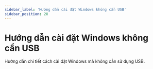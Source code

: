 ```yaml
---
sidebar_label: 'Hướng dẫn cài đặt Windows không cần USB'
sidebar_position: 28
---
```


# Hướng dẫn cài đặt Windows không cần USB

Hướng dẫn chi tiết cách cài đặt Windows mà không cần sử dụng USB.